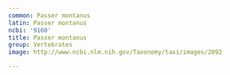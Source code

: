```yaml
---
common: Passer montanus
latin: Passer montanus
ncbi: '9160'
title: Passer montanus
group: Vertebrates
image: http://www.ncbi.nlm.nih.gov/Taxonomy/taxi/images/2092

---
```

